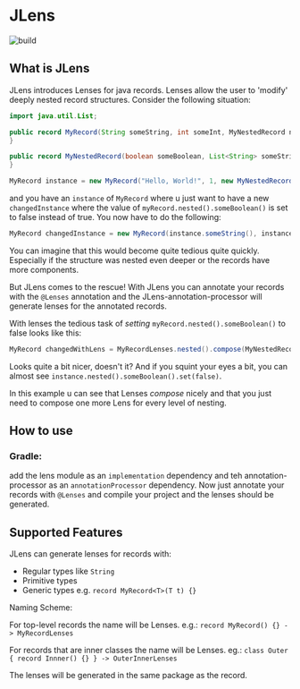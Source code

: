 # JLens

![build](https://github.com/kfabi/jlens/actions/workflows/build.yml/badge.svg)

## What is JLens
JLens introduces Lenses for java records. Lenses allow the user to 'modify' deeply nested record structures. Consider the following situation:

````java
import java.util.List;

public record MyRecord(String someString, int someInt, MyNestedRecord nested) {
}

public record MyNestedRecord(boolean someBoolean, List<String> someStrings) {
}

MyRecord instance = new MyRecord("Hello, World!", 1, new MyNestedRecord(true, List.of("my element")));
````

and you have an ``instance`` of ``MyRecord`` where u just want to have a new ``changedInstance`` where the value of ``myRecord.nested().someBoolean()`` is set to false instead of true. 
You now have to do the following:

````java
MyRecord changedInstance = new MyRecord(instance.someString(), instance.someInt(), new MyNestedRecord(false, instance.nested().someStrings()));
````

You can imagine that this would become quite tedious quite quickly. 
Especially if the structure was nested even deeper or the records have more components.

But JLens comes to the rescue! With JLens you can annotate your records with the ``@Lenses`` annotation and the JLens-annotation-processor will generate lenses for the annotated records.

With lenses the tedious task of *setting* ``myRecord.nested().someBoolean()`` to false looks like this:

````java
MyRecord changedWithLens = MyRecordLenses.nested().compose(MyNestedRecordLenses.someBoolean()).set(instance, false);
````

Looks quite a bit nicer, doesn't it? And if you squint your eyes a bit, you can almost see ``instance.nested().someBoolean().set(false)``.

In this example u can see that Lenses *compose* nicely and that you just need to compose one more Lens for every level of nesting.

## How to use

### Gradle:
add the lens module as an ``implementation`` dependency and teh annotation-processor as an ``annotationProcessor`` dependency.
Now just annotate your records with ``@Lenses`` and compile your project and the lenses should be generated.

## Supported Features

JLens can generate lenses for records with:
* Regular types like ``String``
* Primitive types
* Generic types e.g. ```record MyRecord<T>(T t) {}```

Naming Scheme:

For top-level records the name will be <Record>Lenses. e.g.: ``record MyRecord() {} -> MyRecordLenses``

For records that are inner classes the name will be <OuterClass><Record>Lenses. eg.: ``class Outer { record Innner() {} } -> OuterInnerLenses``

The lenses will be generated in the same package as the record.